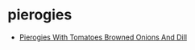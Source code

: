 # pierogies

 * [Pierogies With Tomatoes Browned Onions And Dill](index/p/pierogies-with-tomatoes-browned-onions-and-dill-240277.json)
